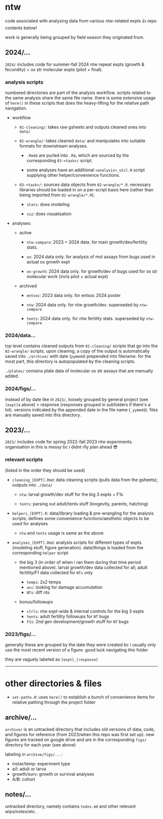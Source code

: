 # ntw

code associated with analysing data from various ntw-related expts 👍 repo contents below!

work is generally being grouped by field season they originated from.

## 2024/...

`2024/` includes code for summer-fall 2024 ntw repeat expts (growth & fecundity) + ox str molecular expts (pilot + final).

### analysis scripts

numbered directories are part of the analysis workflow. scripts related to the same analysis share the same file name. there is some extensive usage of `here()` in these scripts that does the heavy-lifting for the relative path navigation.

-   workflow

    -   `01-cleaning/`: takes raw gsheets and outputs cleaned ones into `data/`

    -   `02-wrangle/`: takes cleaned `data/` and manipulates into suitable formats for downstream analyses.

        -   `.Rmd`s are purled into `.R`s, which are sourced by the corresponding `03-<task>/` script.

        -   some analyses have an additional `<analysis>_util.R` script supplying other helper/convenience functions.

    -   `03-<task>/`: sources data objects from `02-wrangle/*.R`. necessary libraries should be loaded in on a per-script basis here (rather than being imported from `02-wrangle/*.R`).

        -   `stats`: does modeling

        -   `viz`: does visualisation

-   analyses:

    -   active

        -   `ntw-compare`: 2023 + 2024 data. for main growth/dev/fertility stats.

        -   `ox`: 2024 data only. for analysis of mol assays from bugs used in actual ox growth expt

        -   `ox-growth`: 2024 data only. for growth/dev of bugs used for ox str molecular work (incls pilot + actual expt)

    -   archived

        -   `entsoc`: 2023 data only. for entsoc 2024 poster

        -   `ntw`: 2024 data only. for ntw growth/dev. superseded by `ntw-compare`

        -   `tents`: 2024 data only. for ntw fertility stats. superseded by `ntw-compare`

### 2024/data...

top level contains cleaned outputs from `01-cleaning/` scripts that go into the `02-wrangle/` scripts. upon cleaning, a copy of the output is automatically saved into `./archive/` with date (`yymmdd`) prepended into filename. for the most part, this directory is autopopulated by the cleaning scripts.

`./plates/` contains plate data of molecular ox str assays that are manually added.

### 2024/figs/...

instead of by date like in `2023/`, loosely grouped by general project (see `[expt]`s above) \> response (responses grouped in subfolders if there's a lot). versions indicated by the appended date in the file name (`_yymmdd`). files are manually saved into this directory.

## 2023/...

`2023/` includes code for spring 2022-fall 2023 ntw experiments. organisation in this is messy bc i didnt rlly plan ahead 😎

### relevant scripts

(listed in the order they should be used)

-   `cleaning_[EXPT].Rmd`: data cleaning scripts (pulls data from the gsheets); outputs into `./data/`

    -   `ntw`: larval growth/dev stuff for the big 3 expts + F1s

    -   `tents`: parsing out adult/tents stuff (longevity, parents, hatching)

-   `helpers_[EXPT].R`: data/library loading & pre-wrangling for the analysis scripts; defines some convenience functions/aesthetic objects to be used for analyses

    -   `ntw` and `tents` usage is same as the above

-   `analyses_[EXPT].Rmd`: analysis scripts for different types of expts (modeling stuff, figure generation). data/things is loaded from the corresponding `helper` script

    -   the big 3 (in order of when i ran them during that time period mentioned above). larval growth/dev data collected for all; adult fertility/F1 data collected for `NTs` only

        -   `temps`: 2x2 temps
        -   `acc`: looking for damage accumulation
        -   `NTs`: diff nts

    -   bonus/followups

        -   `ctrls`: ntw expt-wide & internal controls for the big 3 expts
        -   `tents`: adult fertility followups for `NT` bugs
        -   `F1s`: 2nd gen development/growth stuff for `NT` bugs

### 2023/figs/...

generally these are grouped by the date they were created bc i usually only use the most recent version of a figure. good luck navigating this folder

they are vaguely labeled as `[expt]_[response]`

------------------------------------------------------------------------

# other directories & files

-   `set-paths.R`: uses `here()` to establish a bunch of convenience items for relative pathing through the project folder

## archive/...

`archive/` is an untracked directory that includes old versions of data, code, and figures for reference (from 2023/when this repo was first set up). new figures are tracked on google drive and are in the corresponding `figs/` directory for each year (see above)

labeling in `archive/figs/...`:

-   instar/temp: experiment type
-   a/l: adult or larva
-   growth/surv: growth or survival analyses
-   A/B: cohort

## notes/...

untracked directory, namely contains `todos.md` and other relevant wips/notes/etc.
